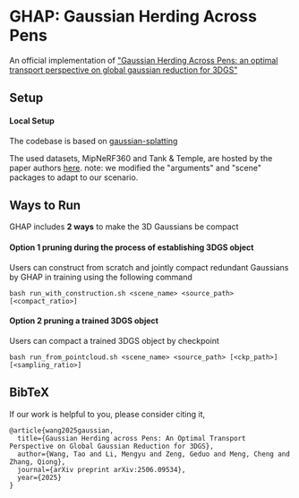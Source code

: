 # GHAP: Gaussian Herding Across Pens
An official implementation of ["Gaussian Herding Across Pens: an optimal transport perspective on global gaussian reduction for 3DGS"](https://arxiv.org/abs/2506.09534)




## Setup
#### Local Setup
The codebase is based on [gaussian-splatting](https://github.com/graphdeco-inria/gaussian-splatting)

The used datasets, MipNeRF360 and Tank & Temple, are hosted by the paper authors [here](https://jonbarron.info/mipnerf360/).
note: we modified the "arguments" and "scene" packages to adapt to our scenario.


## Ways to Run

GHAP includes **2 ways** to make the 3D Gaussians be compact
<!-- #### Option 0 Run all (currently Prune + SH distillation) -->


#### Option 1 pruning during the process of establishing 3DGS object
Users can construct from scratch and jointly compact redundant Gaussians by GHAP in training using the following command
```
bash run_with_construction.sh <scene_name> <source_path> [<compact_ratio>]
```
#### Option 2 pruning a trained 3DGS object
Users can compact a trained 3DGS object by checkpoint

```
bash run_from_pointcloud.sh <scene_name> <source_path> [<ckp_path>] [<sampling_ratio>]
```

## BibTeX
If our work is helpful to you, please consider citing it,
```
@article{wang2025gaussian,
  title={Gaussian Herding across Pens: An Optimal Transport Perspective on Global Gaussian Reduction for 3DGS},
  author={Wang, Tao and Li, Mengyu and Zeng, Geduo and Meng, Cheng and Zhang, Qiong},
  journal={arXiv preprint arXiv:2506.09534},
  year={2025}
}
```